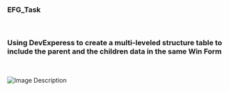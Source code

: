 ﻿<h3> EFG_Task </h3> 
 <br>
<h3> Using DevExperess to create a multi-leveled structure table to include the parent and the children data in the same Win Form </h3>
<br>

![Image Description](https://ehabashrafali.com/username/EFG_Task/raw/branch/path/to/image.jpg)
